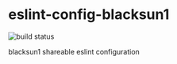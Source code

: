 # eslint-config-blacksun1

![build status](https://travis-ci.org/blacksun1/eslint-config-blacksun1.svg)

blacksun1 shareable eslint configuration
